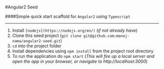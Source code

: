 #Angular2 Seed

####Simple quick start scaffold for `Angular2` using `Typescript`

---

1. Install `[nodejs](https://nodejs.org/en/)` (_if not already have_)
2. Clone this seed project (`git clone git@github.com:manoj-nama/angular2-seed.git`)
3. `cd` into the project folder
4. Install dependencies using `npm install` from the project root directory
5. To run the application do `npm start` (_This will fire up a local server and open the app in your browser, or navigate to http://localhost:3000_)
